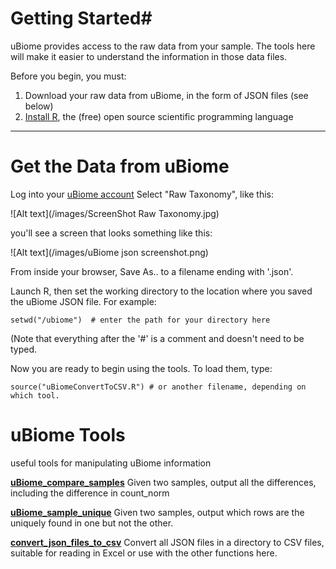 
# Getting Started#
uBiome provides access to the raw data from your sample.
The tools here will make it easier to understand the information
in those data files.

Before you begin, you must:

1. Download your raw data from uBiome, in the form of JSON files (see below)
2. [Install R](http://www.r-project.org), the (free) open source
 scientific programming language
---
# Get the Data from uBiome #



Log into your [uBiome account](http://beta.ubiome.com)
Select "Raw Taxonomy", like this:

![Alt text](/images/ScreenShot Raw Taxonomy.jpg)

you'll see a screen that looks something like this:

![Alt text](/images/uBiome json screenshot.png)

From inside your browser, Save As.. to a filename ending with '.json'.

Launch R, then set the working directory to the location
where you saved the uBiome JSON file. For example:

```
setwd("/ubiome")  # enter the path for your directory here
```
(Note that everything after the '#' is a comment and doesn't need to be typed.

Now you are ready to begin using the tools. To load them, type:
```
source("uBiomeConvertToCSV.R") # or another filename, depending on which tool.
```

# uBiome Tools
useful tools for manipulating uBiome information


[__uBiome_compare_samples__](./compareSamples.md)
Given two samples, output all the differences, including the difference in count_norm

[__uBiome_sample_unique__](findUnique.md)
Given two samples, output which rows are the uniquely found in one but not the other.

[__convert_json_files_to_csv__](convertJsonToCSV.md) Convert all JSON files in a
directory to CSV files, suitable for reading in Excel or use with the other functions here.
